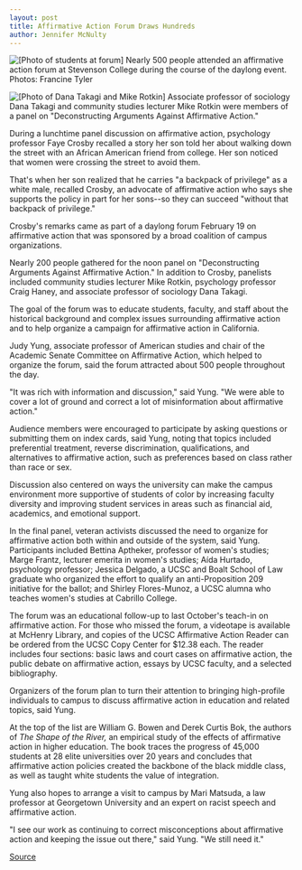 ```yaml
---
layout: post
title: Affirmative Action Forum Draws Hundreds
author: Jennifer McNulty
---
```


![\[Photo of students at forum\]][1] Nearly 500 people attended an affirmative action forum at Stevenson College during the course of the daylong event. Photos: Francine Tyler

![\[Photo of Dana Takagi and Mike Rotkin\]][2] Associate professor of sociology Dana Takagi and community studies lecturer Mike Rotkin were members of a panel on "Deconstructing Arguments Against Affirmative Action."

During a lunchtime panel discussion on affirmative action, psychology professor Faye Crosby recalled a story her son told her about walking down the street with an African American friend from college. Her son noticed that women were crossing the street to avoid them.

That's when her son realized that he carries "a backpack of privilege" as a white male, recalled Crosby, an advocate of affirmative action who says she supports the policy in part for her sons--so they can succeed "without that backpack of privilege."

Crosby's remarks came as part of a daylong forum February 19 on affirmative action that was sponsored by a broad coalition of campus organizations.

Nearly 200 people gathered for the noon panel on "Deconstructing Arguments Against Affirmative Action." In addition to Crosby, panelists included community studies lecturer Mike Rotkin, psychology professor Craig Haney, and associate professor of sociology Dana Takagi.

The goal of the forum was to educate students, faculty, and staff about the historical background and complex issues surrounding affirmative action and to help organize a campaign for affirmative action in California.

Judy Yung, associate professor of American studies and chair of the Academic Senate Committee on Affirmative Action, which helped to organize the forum, said the forum attracted about 500 people throughout the day.

"It was rich with information and discussion," said Yung. "We were able to cover a lot of ground and correct a lot of misinformation about affirmative action."

Audience members were encouraged to participate by asking questions or submitting them on index cards, said Yung, noting that topics included preferential treatment, reverse discrimination, qualifications, and alternatives to affirmative action, such as preferences based on class rather than race or sex.

Discussion also centered on ways the university can make the campus environment more supportive of students of color by increasing faculty diversity and improving student services in areas such as financial aid, academics, and emotional support.

In the final panel, veteran activists discussed the need to organize for affirmative action both within and outside of the system, said Yung. Participants included Bettina Aptheker, professor of women's studies; Marge Frantz, lecturer emerita in women's studies; Aída Hurtado, psychology professor; Jessica Delgado, a UCSC and Boalt School of Law graduate who organized the effort to qualify an anti-Proposition 209 initiative for the ballot; and Shirley Flores-Munoz, a UCSC alumna who teaches women's studies at Cabrillo College.

The forum was an educational follow-up to last October's teach-in on affirmative action. For those who missed the forum, a videotape is available at McHenry Library, and copies of the UCSC Affirmative Action Reader can be ordered from the UCSC Copy Center for $12.38 each. The reader includes four sections: basic laws and court cases on affirmative action, the public debate on affirmative action, essays by UCSC faculty, and a selected bibliography.

Organizers of the forum plan to turn their attention to bringing high-profile individuals to campus to discuss affirmative action in education and related topics, said Yung.

At the top of the list are William G. Bowen and Derek Curtis Bok, the authors of _The Shape of the River,_ an empirical study of the effects of affirmative action in higher education. The book traces the progress of 45,000 students at 28 elite universities over 20 years and concludes that affirmative action policies created the backbone of the black middle class, as well as taught white students the value of integration.

Yung also hopes to arrange a visit to campus by Mari Matsuda, a law professor at Georgetown University and an expert on racist speech and affirmative action.

"I see our work as continuing to correct misconceptions about affirmative action and keeping the issue out there," said Yung. "We still need it."

[1]: http://www1.ucsc.edu/oncampus/currents/98-99/art/forum1.99-03-01.jpg
[2]: http://www1.ucsc.edu/oncampus/currents/98-99/art/forum2.99-03-01.jpg

[Source](http://www1.ucsc.edu/oncampus/currents/98-99/03-01/forum.htm "Permalink to Affirmative action forum; 03-01-99")
